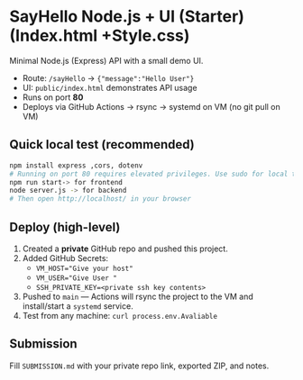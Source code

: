 # SayHello Node.js + UI (Starter)(Index.html +Style.css)

Minimal Node.js (Express) API with a small demo UI.
- Route: `/sayHello` -> `{"message":"Hello User"}`
- UI: `public/index.html` demonstrates API usage
- Runs on port **80**
- Deploys via GitHub Actions -> rsync -> systemd on VM (no git pull on VM)

## Quick local test (recommended)
```bash
npm install express ,cors, dotenv
# Running on port 80 requires elevated privileges. Use sudo for local test:
npm run start-> for frontend
node server.js -> for backend
# Then open http://localhost/ in your browser
```

## Deploy (high-level)
1. Created a **private** GitHub repo and pushed this project.
2. Added GitHub Secrets:
   - `VM_HOST="Give your host"`
   - `VM_USER="Give User "`
   - `SSH_PRIVATE_KEY=<private ssh key contents>`
3. Pushed to `main` — Actions will rsync the project to the VM and install/start a `systemd` service.
4. Test from any machine: `curl process.env.Avaliable`

## Submission
Fill `SUBMISSION.md` with your private repo link, exported ZIP, and notes.

